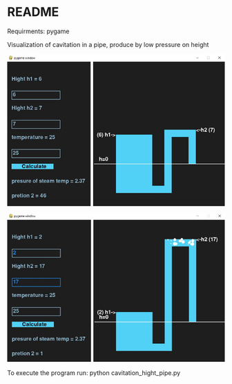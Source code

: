 
# README

Requirments:
pygame

Visualization of cavitation in a pipe, produce by low pressure on height

![Alt text](/img/cavitation_hight_pipe_normal.jpg?raw=true "Without cavitation")


![Alt text](/img/cavitation_hight_pipe.jpg?raw=true "Cavitation produced by low pressure")

To execute the program run:
python cavitation_hight_pipe.py
